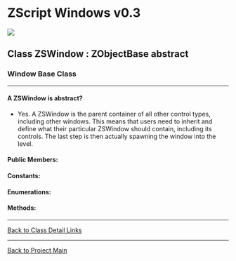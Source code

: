 # ZScript Windows v0.3

![](https://github.com/Saican/ZSWin/blob/master/README/ZSWin_Logo.png)

## Class ZSWindow : ZObjectBase abstract
### Window Base Class

------------

#### A ZSWindow is abstract?
 - Yes.  A ZSWindow is the parent container of all other control types, including other windows.  This means that users need to inherit and define what their particular ZSWindow should contain, including its controls.  The last step is then actually spawning the window into the level.

#### Public Members:


#### Constants:


#### Enumerations:


#### Methods:


------------


[Back to Class Detail Links](https://github.com/Saican/ZSWin/blob/master/README/05%20-%20Classes.md)

------------


[Back to Project Main](https://github.com/Saican/ZSWin "Back to Project Main")